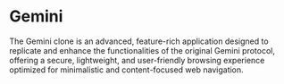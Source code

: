 # Gemini
 The Gemini clone is an advanced, feature-rich application designed to replicate and enhance the functionalities of the original Gemini protocol, offering a secure, lightweight, and user-friendly browsing experience optimized for minimalistic and content-focused web navigation.
